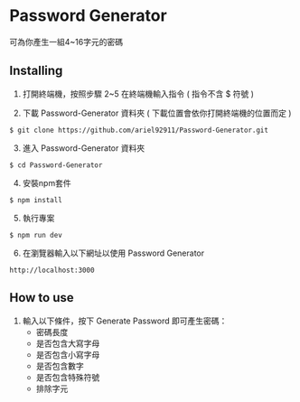# Password Generator
可為你產生一組4~16字元的密碼


## Installing
1. 打開終端機，按照步驟 2~5 在終端機輸入指令 ( 指令不含 $ 符號 )


2. 下載 Password-Generator 資料夾 ( 下載位置會依你打開終端機的位置而定 )

```
$ git clone https://github.com/ariel92911/Password-Generator.git
```

3. 進入 Password-Generator 資料夾
```
$ cd Password-Generator
```

4. 安裝npm套件
```
$ npm install
```

5. 執行專案
```
$ npm run dev
```

6. 在瀏覽器輸入以下網址以使用 Password Generator
```
http://localhost:3000
```

## How to use
1. 輸入以下條件，按下 Generate Password 即可產生密碼：
   - 密碼長度
   - 是否包含大寫字母
   - 是否包含小寫字母
   - 是否包含數字
   - 是否包含特殊符號
   - 排除字元

